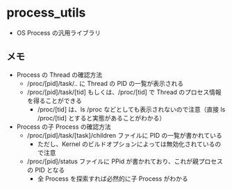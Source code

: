 # process_utils

- OS Process の汎用ライブラリ

## メモ

- Process の Thread の確認方法
  - /proc/[pid]/task/.. に Thread の PID の一覧が表示される
  - /proc/[pid]/task/[tid] もしくは、/proc/[tid] で Thread のプロセス情報を得ることができる
    - /proc/[tid] は、ls /proc などとしても表示されないので注意（直接 ls /proc/[tid] とすると実態があることがわかる）
- Process の子 Process の確認方法
  - /proc/[pid]/task/[task]/children ファイルに PID の一覧が書かれている
    - ただし、Kernel のビルドオプションによっては無効化されているので注意
  - /proc/[pid]/status ファイルに PPid が書かれており、これが親プロセスの PID となる
    - 全 Process を探索すれば必然的に子 Process がわかる
